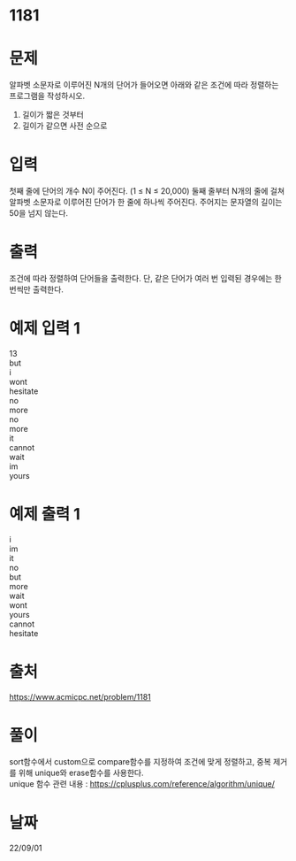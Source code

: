 # 1181

# 문제
알파벳 소문자로 이루어진 N개의 단어가 들어오면 아래와 같은 조건에 따라 정렬하는 프로그램을 작성하시오.  
1. 길이가 짧은 것부터
2. 길이가 같으면 사전 순으로

# 입력
첫째 줄에 단어의 개수 N이 주어진다. (1 ≤ N ≤ 20,000) 둘째 줄부터 N개의 줄에 걸쳐 알파벳 소문자로 이루어진 단어가 한 줄에 하나씩 주어진다. 주어지는 문자열의 길이는 50을 넘지 않는다.

# 출력
조건에 따라 정렬하여 단어들을 출력한다. 단, 같은 단어가 여러 번 입력된 경우에는 한 번씩만 출력한다.

# 예제 입력 1 
13  
but  
i  
wont  
hesitate  
no  
more  
no  
more  
it  
cannot  
wait  
im  
yours  

# 예제 출력 1 
i  
im  
it  
no  
but  
more  
wait  
wont  
yours  
cannot  
hesitate 
 
# 출처 
https://www.acmicpc.net/problem/1181

# 풀이
sort함수에서 custom으로 compare함수를 지정하여 조건에 맞게 정렬하고, 중복 제거를 위해 unique와 erase함수를 사용한다.  
unique 함수 관련 내용 : https://cplusplus.com/reference/algorithm/unique/

# 날짜
22/09/01
